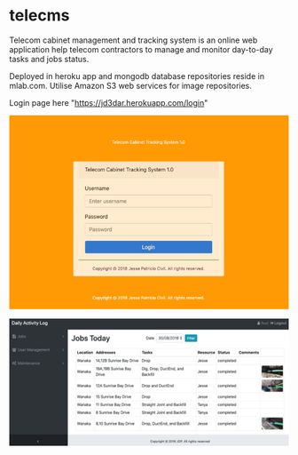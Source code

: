 # telecms
Telecom cabinet management and tracking system is an online web application help telecom contractors to manage and monitor day-to-day tasks and jobs status. 

Deployed in heroku app and mongodb database repositories reside in mlab.com. Utilise Amazon S3 web services for image repositories.

Login page here "https://jd3dar.herokuapp.com/login"

<p align="center">
  <img alt="telcab" src="https://github.com/jessepatricio/content/blob/master/telcab-login.png">
</p>

<p align="center">
  <img alt="telcab" src="https://github.com/jessepatricio/content/blob/master/telcab-dal.png">
</p>

